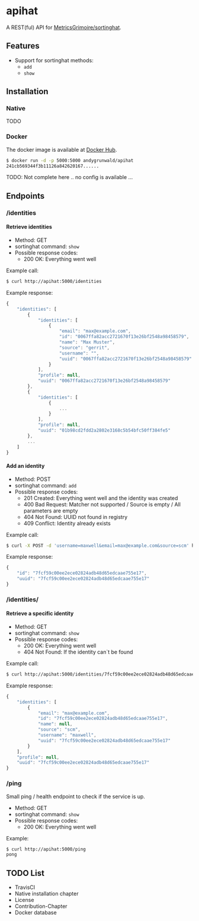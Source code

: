# apihat

A REST(ful) API for [MetricsGrimoire/sortinghat](https://github.com/MetricsGrimoire/sortinghat).

## Features

* Support for sortinghat methods:
	* `add`
	* `show`

## Installation

### Native

TODO

### Docker

The docker image is available at [Docker Hub](https://hub.docker.com/r/andygrunwald/apihat/).

```sh
$ docker run -d -p 5000:5000 andygrunwald/apihat
241cb569344f3b11126a842620167......
```

TODO: Not complete here .. no config is available ...

## Endpoints

### /identities

#### Retrieve identities

* Method: GET
* sortinghat command: `show`
* Possible response codes:
	* 200 OK: Everything went well

Example call:

```bash
$ curl http://apihat:5000/identities
```

Example response:

```javascript
{
    "identities": [
        {
            "identities": [
                {
                    "email": "max@example.com",
                    "id": "0067ffa82acc2721670f13e26bf2548a98458579",
                    "name": "Max Muster",
                    "source": "gerrit",
                    "username": "",
                    "uuid": "0067ffa82acc2721670f13e26bf2548a98458579"
                }
            ],
            "profile": null,
            "uuid": "0067ffa82acc2721670f13e26bf2548a98458579"
        },
        {
            "identities": [
                {
                    ...
                }
            ],
            "profile": null,
            "uuid": "01b98cd2fdd2a2802e3168c5b54bfc50ff384fe5"
        },
        ...
    ]
}
```

#### Add an identity

* Method: POST
* sortinghat command: `add`
* Possible response codes:
	* 201 Created: Everything went well and the identity was created
	* 400 Bad Request: Matcher not supported / Source is empty / All parameters are empty
	* 404 Not Found: UUID not found in registry
	* 409 Conflict: Identity already exists

Example call:

```bash
$ curl -X POST -d 'username=maxwell&email=max@example.com&source=scm' http://apihat:5000/identities
```

Example response:

```javascript
{
    "id": "7fcf59c00ee2ece02824adb48d65edcaae755e17",
    "uuid": "7fcf59c00ee2ece02824adb48d65edcaae755e17"
}
```

### /identities/<uuid>

#### Retrieve a specific identity

* Method: GET
* sortinghat command: `show`
* Possible response codes:
	* 200 OK: Everything went well
	* 404 Not Found: If the identity can`t be found

Example call:

```bash
$ curl http://apihat:5000/identities/7fcf59c00ee2ece02824adb48d65edcaae755e17
```

Example response:

```javascript
{
    "identities": [
        {
            "email": "max@example.com",
            "id": "7fcf59c00ee2ece02824adb48d65edcaae755e17",
            "name": null,
            "source": "scm",
            "username": "maxwell",
            "uuid": "7fcf59c00ee2ece02824adb48d65edcaae755e17"
        }
    ],
    "profile": null,
    "uuid": "7fcf59c00ee2ece02824adb48d65edcaae755e17"
}
```

### /ping

Small ping / health endpoint to check if the service is up.

* Method: GET
* sortinghat command: `show`
* Possible response codes:
	* 200 OK: Everything went well

Example:

```bash
$ curl http://apihat:5000/ping
pong
```

## TODO List

* TravisCI
* Native installation chapter
* License
* Contribution-Chapter
* Docker database
